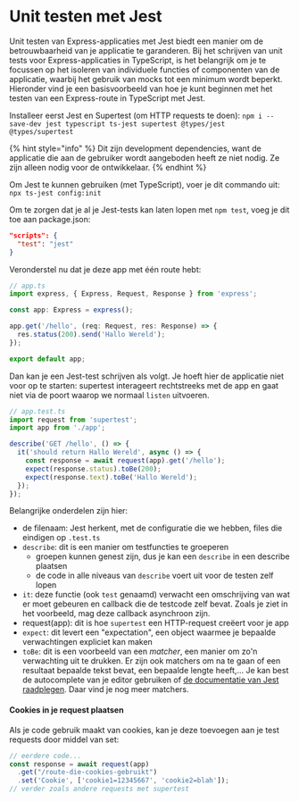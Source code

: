 # Unit testen met Jest

Unit testen van Express-applicaties met Jest biedt een manier om de betrouwbaarheid van je applicatie te garanderen. Bij het schrijven van unit tests voor Express-applicaties in TypeScript, is het belangrijk om je te focussen op het isoleren van individuele functies of componenten van de applicatie, waarbij het gebruik van mocks tot een minimum wordt beperkt. Hieronder vind je een basisvoorbeeld van hoe je kunt beginnen met het testen van een Express-route in TypeScript met Jest.

Installeer eerst Jest en Supertest (om HTTP requests te doen): `npm i --save-dev jest typescript ts-jest supertest @types/jest @types/supertest`

{% hint style="info" %}
Dit zijn development dependencies, want de applicatie die aan de gebruiker wordt aangeboden heeft ze niet nodig. Ze zijn alleen nodig voor de ontwikkelaar.
{% endhint %}

Om Jest te kunnen gebruiken (met TypeScript), voer je dit commando uit: `npx ts-jest config:init`

Om te zorgen dat je al je Jest-tests kan laten lopen met `npm test`, voeg je dit toe aan package.json:

```json
"scripts": {
  "test": "jest"
}
```

Veronderstel nu dat je deze app met één route hebt:

```typescript
// app.ts
import express, { Express, Request, Response } from 'express';

const app: Express = express();

app.get('/hello', (req: Request, res: Response) => {
  res.status(200).send('Hallo Wereld');
});

export default app;

```

Dan kan je een Jest-test schrijven als volgt. Je hoeft hier de applicatie niet voor op te starten: supertest interageert rechtstreeks met de app en gaat niet via de poort waarop we normaal `listen` uitvoeren.

```typescript
// app.test.ts
import request from 'supertest';
import app from './app';

describe('GET /hello', () => {
  it('should return Hallo Wereld', async () => {
    const response = await request(app).get('/hello');
    expect(response.status).toBe(200);
    expect(response.text).toBe('Hallo Wereld');
  });
});
```

Belangrijke onderdelen zijn hier:

* de filenaam: Jest herkent, met de configuratie die we hebben, files die eindigen op `.test.ts`
* `describe`: dit is een manier om testfuncties te groeperen
  * groepen kunnen genest zijn, dus je kan een `describe` in een describe plaatsen
  * de code in alle niveaus van `describe` voert uit voor de testen zelf lopen
* `it`: deze functie (ook `test` genaamd) verwacht een omschrijving van wat er moet gebeuren en callback die de testcode zelf bevat. Zoals je ziet in het voorbeeld, mag deze callback asynchroon zijn.
* request(app): dit is hoe `supertest` een HTTP-request creëert voor je app
* `expect`: dit levert een "expectation", een object waarmee je bepaalde verwachtingen expliciet kan maken
* `toBe`: dit is een voorbeeld van een _matcher_, een manier om zo'n verwachting uit te drukken. Er zijn ook matchers om na te gaan of een resultaat bepaalde tekst bevat, een bepaalde lengte heeft,... Je kan best de autocomplete van je editor gebruiken of [de documentatie van Jest raadplegen](https://jestjs.io/docs/using-matchers). Daar vind je nog meer matchers.

#### Cookies in je request plaatsen

Als je code gebruik maakt van cookies, kan je deze toevoegen aan je test requests door middel van set:

```typescript
// eerdere code...
const response = await request(app)
  .get("/route-die-cookies-gebruikt")
  .set('Cookie', ['cookie1=12345667', 'cookie2=blah']);
// verder zoals andere requests met supertest
```

####

###
